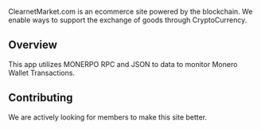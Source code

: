 
ClearnetMarket.com is an ecommerce site powered by the blockchain.  We enable ways to support the exchange of goods through CryptoCurrency.
 	
 	
## Overview
This app utilizes MONERPO RPC and JSON to data to monitor Monero Wallet Transactions.  


## Contributing
We are actively looking for members to make this site better.
